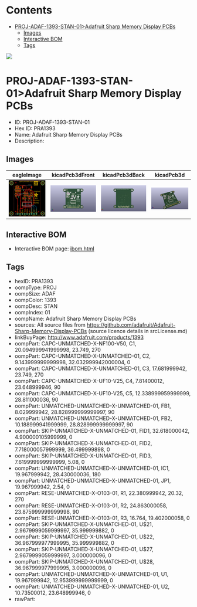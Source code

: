 



Contents
========

* [PROJ-ADAF-1393-STAN-01>Adafruit Sharp Memory Display PCBs](#proj-adaf-1393-stan-01adafruit-sharp-memory-display-pcbs)
	* [Images](#images)
	* [Interactive BOM](#interactive-bom)
	* [Tags](#tags)
  
![][im]
# PROJ-ADAF-1393-STAN-01>Adafruit Sharp Memory Display PCBs

- ID: PROJ-ADAF-1393-STAN-01
- Hex ID: PRA1393
- Name: Adafruit Sharp Memory Display PCBs
- Description: 

## Images
  
  

|eagleImage|kicadPcb3dFront|kicadPcb3dBack|kicadPcb3d|
| :---: | :---: | :---: | :---: |
|[![eagleImage](eagleImage_140.png)](eagleImage_600.png)|[![kicadPcb3dFront](kicadPcb3dFront_140.png)](kicadPcb3dFront_600.png)|[![kicadPcb3dBack](kicadPcb3dBack_140.png)](kicadPcb3dBack_600.png)|[![kicadPcb3d](kicadPcb3d_140.png)](kicadPcb3d_600.png)|

## Interactive BOM

- Interactive BOM page: [ibom.html](kicad/bom/ibom.html)

## Tags

- hexID: PRA1393
- oompType: PROJ
- oompSize: ADAF
- oompColor: 1393
- oompDesc: STAN
- oompIndex: 01
- oompName: Adafruit Sharp Memory Display PCBs
- sources: All source files from https://github.com/adafruit/Adafruit-Sharp-Memory-Display-PCBs (source licence details in srcLicense.md)
- linkBuyPage: http://www.adafruit.com/products/1393
- oompPart: CAPC-UNMATCHED-X-NF100-V50, C1, 20.094999941999998, 23.749, 270
- oompPart: CAPC-UNMATCHED-X-UNMATCHED-01, C2, 9.143999999999998, 32.032999942000004, 0
- oompPart: CAPC-UNMATCHED-X-UNMATCHED-01, C3, 17.681999942, 23.749, 270
- oompPart: CAPC-UNMATCHED-X-UF10-V25, C4, 7.81400012, 23.648999946, 90
- oompPart: CAPC-UNMATCHED-X-UF10-V25, C5, 12.338999959999999, 28.811000036, 90
- oompPart: UNMATCHED-UNMATCHED-X-UNMATCHED-01, FB1, 8.029999942, 28.828999999999997, 90
- oompPart: UNMATCHED-UNMATCHED-X-UNMATCHED-01, FB2, 10.188999941999999, 28.828999999999997, 90
- oompPart: SKIP-UNMATCHED-X-UNMATCHED-01, FID1, 32.618000042, 4.900000105999999, 0
- oompPart: SKIP-UNMATCHED-X-UNMATCHED-01, FID2, 7.718000057999999, 36.499999898, 0
- oompPart: SKIP-UNMATCHED-X-UNMATCHED-01, FID3, 7.619999999999999, 5.08, 0
- oompPart: UNMATCHED-UNMATCHED-X-UNMATCHED-01, IC1, 19.967999942, 28.430000036, 180
- oompPart: UNMATCHED-UNMATCHED-X-UNMATCHED-01, JP1, 19.967999942, 2.54, 0
- oompPart: RESE-UNMATCHED-X-O103-01, R1, 22.380999942, 20.32, 270
- oompPart: RESE-UNMATCHED-X-O103-01, R2, 24.863000058, 23.875999999999998, 90
- oompPart: RESE-UNMATCHED-X-O103-01, R3, 16.764, 19.402000058, 0
- oompPart: SKIP-UNMATCHED-X-UNMATCHED-01, U$21, 2.9679999059999997, 35.999999882, 0
- oompPart: SKIP-UNMATCHED-X-UNMATCHED-01, U$22, 36.967999977999995, 35.999999882, 0
- oompPart: SKIP-UNMATCHED-X-UNMATCHED-01, U$27, 2.9679999059999997, 3.000000096, 0
- oompPart: SKIP-UNMATCHED-X-UNMATCHED-01, U$28, 36.967999977999995, 3.000000096, 0
- oompPart: UNMATCHED-UNMATCHED-X-UNMATCHED-01, U1, 19.967999942, 12.953999999999999, 0
- oompPart: UNMATCHED-UNMATCHED-X-UNMATCHED-01, U2, 10.73500012, 23.648999946, 0
- rawPart: 



[im]: kicadPcb3d_450.png
